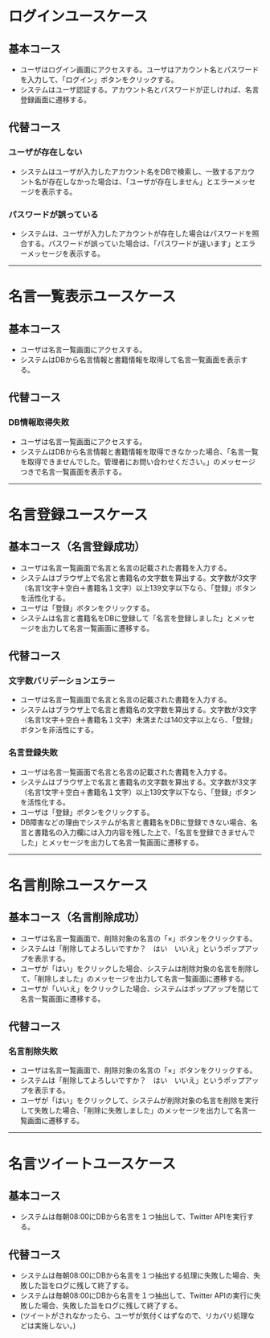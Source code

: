 # ログインユースケース

## 基本コース

- ユーザはログイン画面にアクセスする。ユーザはアカウント名とパスワードを入力して、「ログイン」ボタンをクリックする。
- システムはユーザ認証する。アカウント名とパスワードが正しければ、名言登録画面に遷移する。

## 代替コース

### ユーザが存在しない

- システムはユーザが入力したアカウント名をDBで検索し、一致するアカウント名が存在しなかった場合は、「ユーザが存在しません」とエラーメッセージを表示する。

### パスワードが誤っている

- システムは、ユーザが入力したアカウントが存在した場合はパスワードを照合する。パスワードが誤っていた場合は、「パスワードが違います」とエラーメッセージを表示する。

---

# 名言一覧表示ユースケース

## 基本コース

- ユーザは名言一覧画面にアクセスする。
- システムはDBから名言情報と書籍情報を取得して名言一覧画面を表示する。

## 代替コース

### DB情報取得失敗

- ユーザは名言一覧画面にアクセスする。
- システムはDBから名言情報と書籍情報を取得できなかった場合、「名言一覧を取得できませんでした。管理者にお問い合わせください。」のメッセージつきで名言一覧画面を表示する。

---

# 名言登録ユースケース

## 基本コース（名言登録成功）

- ユーザは名言一覧画面で名言と名言の記載された書籍を入力する。
- システムはブラウザ上で名言と書籍名の文字数を算出する。文字数が3文字（名言1文字＋空白＋書籍名１文字）以上139文字以下なら、「登録」ボタンを活性化する。
- ユーザは「登録」ボタンをクリックする。
- システムは名言と書籍名をDBに登録して「名言を登録しました」とメッセージを出力して名言一覧画面に遷移する。

## 代替コース

### 文字数バリデーションエラー

- ユーザは名言一覧画面で名言と名言の記載された書籍を入力する。
- システムはブラウザ上で名言と書籍名の文字数を算出する。文字数が3文字（名言1文字＋空白＋書籍名１文字）未満または140文字以上なら、「登録」ボタンを非活性にする。

### 名言登録失敗

- ユーザは名言一覧画面で名言と名言の記載された書籍を入力する。
- システムはブラウザ上で名言と書籍名の文字数を算出する。文字数が3文字（名言1文字＋空白＋書籍名１文字）以上139文字以下なら、「登録」ボタンを活性化する。
- ユーザは「登録」ボタンをクリックする。
- DB障害などの理由でシステムが名言と書籍名をDBに登録できない場合、名言と書籍名の入力欄には入力内容を残した上で、「名言を登録できませんでした」とメッセージを出力して名言一覧画面に遷移する。

---

# 名言削除ユースケース

## 基本コース（名言削除成功）

- ユーザは名言一覧画面で、削除対象の名言の「×」ボタンをクリックする。
- システムは「削除してよろしいですか？　はい　いいえ」というポップアップを表示する。
- ユーザが「はい」をクリックした場合、システムは削除対象の名言を削除して、「削除しました」のメッセージを出力して名言一覧画面に遷移する。
- ユーザが「いいえ」をクリックした場合、システムはポップアップを閉じて名言一覧画面に遷移する。

## 代替コース

### 名言削除失敗

- ユーザは名言一覧画面で、削除対象の名言の「×」ボタンをクリックする。
- システムは「削除してよろしいですか？　はい　いいえ」というポップアップを表示する。
- ユーザが「はい」をクリックして、システムが削除対象の名言を削除を実行して失敗した場合、「削除に失敗しました」のメッセージを出力して名言一覧画面に遷移する。

---

# 名言ツイートユースケース

## 基本コース

- システムは毎朝08:00にDBから名言を１つ抽出して、Twitter APIを実行する。

## 代替コース

- システムは毎朝08:00にDBから名言を１つ抽出する処理に失敗した場合、失敗した旨をログに残して終了する。
- システムは毎朝08:00にDBから名言を１つ抽出して、Twitter APIの実行に失敗した場合、失敗した旨をログに残して終了する。
- (ツイートがされなかったら、ユーザが気付くはずなので、リカバリ処理などは実施しない。)